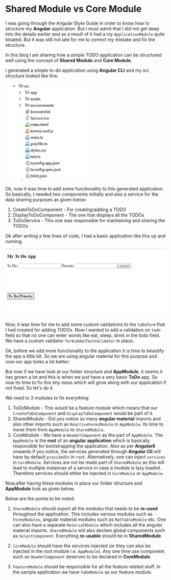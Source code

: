 # Shared Module vs Core Module

I was going through the Angular Style Guide in order to know how to structure my **Angular** application. 
But I must admit that I did not get deep into the details earlier and as a result of it had a my `ApplicationModule` 
quite bloated. But it was still not late for me to correct my mistake and fix the structure.

In this blog I am sharing how a simple TODO application can be structured well using the concept of **Shared Module** 
and **Core Module**.

I generated a simple to-do application using **Angular CLI** and my src structure looked like this:

![ToDoApp](https://raw.githubusercontent.com/NamitaMalik/shared-module-vs-core-module-in-angular/master/src/assets/images/Simple_To_Do_App_Angular_Cli.PNG)

Ok, now it was time to add some functionality to this generated application. So basically, I needed two components initially 
and also a service for the data sharing purposes as given below:

1. CreateToDoComponent - For creating/adding a TODO
2. DisplayToDoComponent - The one that displays all the TODOs
3. ToDoService - This one was responsible for maintaining and sharing the TODOs

Ok after writing a few lines of code, I had a basic application like this up and running:

![ToDoApp_Basic](https://raw.githubusercontent.com/NamitaMalik/shared-module-vs-core-module-in-angular/master/src/assets/images/ToDoApp_Basic.PNG)


Now, it was time for me to add some custom validations to the `toDoForm` that I had created for adding TODOs. Now I wanted to add a validation on `todo` field
so that no one can enter words like eat, sleep, drink in the todo field. We have a custom validator `forbiddenTextValidator` in place.

Ok, before we add more functionality to the application it is time to beautify the app a little bit. So we are using angular material for this purpose and now our app looks a bit better:


But now if we have look at our folder structure and **AppModule**, it seems it has grown a lot and this is when we just have a very basic **ToDo** app. So now its time to fix this tiny 
mess which will grow along with our application if not fixed. So let's do it.

We need to 3 modules to fix everything:

1. ToDoModule - This would be a feature module which means that our `CreateToDoComponent` and `DisplayToDoComponent` would be part of it.
2. SharedModule - Did you notice so many **angular material** imports and also other imports such as `ReactiveFormsModule` in `AppModule`. Its time to move them from `AppModule` to `SharedModule`.
3. CoreModule - We have a `HeaderComponent` as the part of `AppModule`. The `AppModule` is the **root** of an **angular application** which is basically responsible for bootstrapping the application. 
                Also as per **Angular6** onwards if you notice, the services generated through **Angular Cli** will have by default `providedIn` in `root`. Alternatively, one can inject
               `services` in `CoreModule`. Services are not be made part of `SharedModule` as this will lead to multiple instances of a service in case a module is lazy loaded. Therefore services should either be injected in 
                `CoreModule` or `AppModule`.
                
Now,after having these modules in place our folder structure and **AppModule** look as given below.

Below are the points to be noted:

1. `SharedModule` should export all the modules that needs to be **re-used** throughout the application. This includes various modules such as `FormsModules`, angular material modules such
as `MatTableModule` etc. One can also have a separate `MaterialModule` which includes all the angular material imports. `SharedModule` will also declare global components such as `SelectComponent`.
Everything **re-usable** should be in **SharedModule**.

2. `CoreModule` should have the services injected (or they can also be injected in the root module i.e. `AppModule`). Any one time use component such as `HeaderComponent`
deserves to be declared in **CoreModule**.

3. `FeatureModule` should be responsible for all the feature related stuff. In the sample application we have `ToDoModule` as our feature module.




